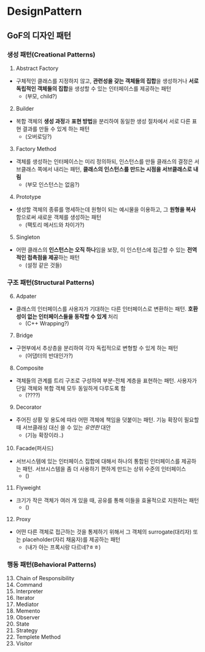 # DesignPattern
## GoF의 디자인 패턴

### 생성 패턴(Creational Patterns)
 1. Abstract Factory
 - 구체적인 클래스를 지정하지 않고, **관련성을 갖는 객체들의 집합**을 생성하거나 **서로 독립적인 객체들의 집합**을 생성할 수 있는 인터페이스를 제공하는 패턴
   - (부모, child?)
   
 2. Builder
 - 복합 객체의 **생성 과정**과 **표현 방법**을 분리하여 동일한 생성 절차에서 서로 다른 표현 결과를 만들 수 있게 하는 패턴
   - (오버로딩?)
   
 3. Factory Method
 - 객체를 생성하는 인터페이스는 미리 정의하되, 인스턴스를 만들 클래스의 결정은 서브클래스 쪽에서 내리는 패턴, **클래스의 인스턴스를 만드는 시점을 서브클래스로 내림**
   - (부모 인스턴스는 없음?)

 4. Prototype
 - 생성할 객체의 종류를 명세하는데 원형이 되는 예시물을 이용하고, 그 **원형을 복사**함으로써 새로운 객체를 생성하는 패턴
   - (팩토리 메서드와 차이가?)
 
 5. Singleton
 - 어떤 클래스의 **인스턴스는 오직 하나**임을 보장, 이 인스턴스에 접근할 수 있는 **전역적인 접촉점을 제공**하는 패턴
   - (설정 같은 것들)
 
### 구조 패턴(Structural Patterns)
 6. Adpater
 - 클래스의 인터페이스를 사용자가 기대하는 다른 인터페이스로 변환하는 패턴. **호환성이 없는 인터페이스들을 동작할 수 있게** 처리
   - (C++ Wrapping?)
   
 7. Bridge
 - 구현부에서 추상층을 분리하여 각자 독립적으로 변형할 수 있게 하는 패턴
   - (어댑터의 반대인가?)
 
 8. Composite
 - 객체들의 관계를 트리 구조로 구성하여 부분-전체 계층을 표현하는 패턴. 사용자가 단일 객체와 복합 객체 모두 동일하게 다루도록 함
   - (????)
   
 9. Decorator
 - 주어진 상황 및 용도에 따라 어떤 객체에 책임을 덧붙이는 패턴. 기능 확장이 필요할 때 서브클래싱 대신 쓸 수 있는 *유연한* 대안
   - (기능 확장이라..)
   
 10. Facade(퍼사드)
 - 서브시스템에 있는 인터페이스 집합에 대해서 하나의 통합된 인터페이스를 제공하는 패턴. 서브시스템을 좀 더 사용하기 편하게 만드는 상위 수준의 인터페이스
   - ()
   
 11. Flyweight
 - 크기가 작은 객체가 여러 개 있을 때, 공유를 통해 이들을 효율적으로 지원하는 패턴
   - ()
 
 12. Proxy
 - 어떤 다른 객체로 접근하는 것을 통제하기 위해서 그 객체의 surrogate(대리자) 또는 placeholder(자리 채움자)를 제공하는 패턴
   - (내가 아는 프록시랑 다르네?ㅎㅎ)
 
### 행동 패턴(Behavioral Patterns)
 13. Chain of Responsibility
 14. Command
 15. Interpreter
 16. Iterator
 17. Mediator
 18. Memento
 19. Observer
 20. State
 21. Strategy
 22. Templete Method
 23. Visitor
